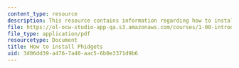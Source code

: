 ```yaml
---
content_type: resource
description: This resource contains information regarding how to install phidgets.
file: https://ol-ocw-studio-app-qa.s3.amazonaws.com/courses/1-00-introduction-to-computers-and-engineering-problem-solving-spring-2012/3d06dd39a4767a40aac56b0e3371d9b6_MIT1_00S12_Phidget_Inst.pdf
file_type: application/pdf
resourcetype: Document
title: How to install Phidgets
uid: 3d06dd39-a476-7a40-aac5-6b0e3371d9b6
---
```

